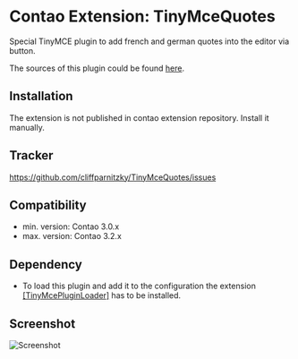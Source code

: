 Contao Extension: TinyMceQuotes
================================

Special TinyMCE plugin to add french and german quotes into the editor via button.

The sources of this plugin could be found [here](http://www.dream-a-bit.de/plugin-fuer-deutsche-und-franz-anfuehrungszeichen.html).


Installation
------------

The extension is not published in contao extension repository.
Install it manually.


Tracker
-------

https://github.com/cliffparnitzky/TinyMceQuotes/issues


Compatibility
-------------

- min. version: Contao 3.0.x
- max. version: Contao 3.2.x


Dependency
----------

- To load this plugin and add it to the configuration the extension [[TinyMcePluginLoader]](https://github.com/cliffparnitzky/TinyMcePluginLoader) has to be installed.


Screenshot
----------

![Screenshot](https://raw.github.com/cliffparnitzky/TinyMceQuotes/master/screenshot.jpg)